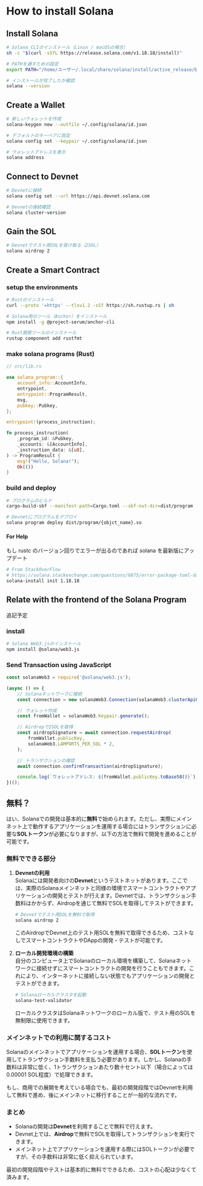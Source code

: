 # How to install Solana

## Install Solana
```bash
# Solana CLIのインストール（Linux / macOSの場合）
sh -c "$(curl -sSfL https://release.solana.com/v1.18.18/install)"

# PATHを通すための設定
export PATH="/home/ユーザー/.local/share/solana/install/active_release/bin:$PATH"

# インストールが完了したか確認
solana --version
```

## Create a Wallet
```bash
# 新しいウォレットを作成
solana-keygen new --outfile ~/.config/solana/id.json

# デフォルトのキーペアに設定
solana config set --keypair ~/.config/solana/id.json

# ウォレットアドレスを表示
solana address
```


## Connect to Devnet
```bash
# Devnetに接続
solana config set --url https://api.devnet.solana.com

# Devnetの接続確認
solana cluster-version
```

## Gain the SOL

```bash
# Devnetでテスト用SOLを受け取る（2SOL）
solana airdrop 2
```

## Create a Smart Contract

### setup the environments
```bash
# Rustのインストール
curl --proto '=https' --tlsv1.2 -sSf https://sh.rustup.rs | sh

# Solana用のツール（Anchor）をインストール
npm install -g @project-serum/anchor-cli

# Rust開発ツールのインストール
rustup component add rustfmt
```

### make solana programs (Rust)
```rust
// src/lib.rs

use solana_program::{
    account_info::AccountInfo,
    entrypoint,
    entrypoint::ProgramResult,
    msg,
    pubkey::Pubkey,
};

entrypoint!(process_instruction);

fn process_instruction(
    _program_id: &Pubkey,
    _accounts: &[AccountInfo],
    _instruction_data: &[u8],
) -> ProgramResult {
    msg!("Hello, Solana!");
    Ok(())
}
```

### build and deploy
```bash
# プログラムのビルド
cargo-build-sbf --manifest-path=Cargo.toml --sbf-out-dir=dist/program

# Devnetにプログラムをデプロイ
solana program deploy dist/program/{objct_name}.so

```


#### For Help

もし rustc のバージョン回りでエラーが出るのであれば solana を最新版にアップデート
```bash
# From StackOverFlow
# https://solana.stackexchange.com/questions/6875/error-package-toml-datetime-v0-6-2-cannot-be-built-because-it-requires-rustc-1
solana-install init 1.18.18
```


## Relate with the frontend of the Solana Program

追記予定

### install
```bash
# Solana Web3.jsのインストール
npm install @solana/web3.js
```

### Send Transaction using JavaScript
```javascript
const solanaWeb3 = require('@solana/web3.js');

(async () => {
    // Solanaネットワークに接続
    const connection = new solanaWeb3.Connection(solanaWeb3.clusterApiUrl('devnet'), 'confirmed');

    // ウォレット作成
    const fromWallet = solanaWeb3.Keypair.generate();

    // Airdropで2SOLを取得
    const airdropSignature = await connection.requestAirdrop(
        fromWallet.publicKey,
        solanaWeb3.LAMPORTS_PER_SOL * 2,
    );

    // トランザクションの確認
    await connection.confirmTransaction(airdropSignature);

    console.log(`ウォレットアドレス: ${fromWallet.publicKey.toBase58()}`);
})();

```

## 無料？
はい、Solanaでの開発は基本的に**無料**で始められます。ただし、実際にメインネット上で動作するアプリケーションを運用する場合にはトランザクションに必要な**SOLトークン**が必要になりますが、以下の方法で無料で開発を進めることが可能です。

### 無料でできる部分

1. **Devnetの利用**  
   Solanaには開発者向けの**Devnet**というテストネットがあります。ここでは、実際のSolanaメインネットと同様の環境でスマートコントラクトやアプリケーションの開発とテストが行えます。Devnetでは、トランザクション手数料はかからず、Airdropを通じて無料でSOLを取得してテストができます。

   ```bash
   # Devnetでテスト用SOLを無料で取得
   solana airdrop 2
   ```

   このAirdropでDevnet上のテスト用SOLを無料で取得できるため、コストなしでスマートコントラクトやDAppの開発・テストが可能です。

2. **ローカル開発環境の構築**  
   自分のコンピュータ上でSolanaのローカル環境を構築して、Solanaネットワークに接続せずにスマートコントラクトの開発を行うこともできます。これにより、インターネットに接続しない状態でもアプリケーションの開発とテストができます。

   ```bash
   # Solanaローカルクラスタを起動
   solana-test-validator
   ```

   ローカルクラスタはSolanaネットワークのローカル版で、テスト用のSOLを無制限に使用できます。

### メインネットでの利用に関するコスト
Solanaのメインネットでアプリケーションを運用する場合、**SOLトークン**を使用してトランザクション手数料を支払う必要があります。しかし、Solanaの手数料は非常に低く、1トランザクションあたり数十セント以下（場合によっては0.00001 SOL程度）で処理できます。

もし、商用での展開を考えている場合でも、最初の開発段階ではDevnetを利用して無料で進め、後にメインネットに移行することが一般的な流れです。

### まとめ
- Solanaの開発は**Devnet**を利用することで無料で行えます。
- Devnet上では、**Airdrop**で無料でSOLを取得してトランザクションを実行できます。
- メインネット上でアプリケーションを運用する際にはSOLトークンが必要ですが、その手数料は非常に低く抑えられています。

最初の開発段階やテストは基本的に無料でできるため、コストの心配は少なくて済みます。
